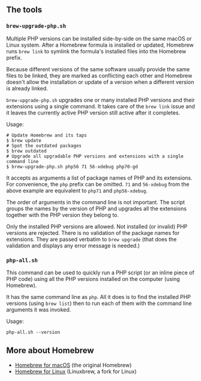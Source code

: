 ## The tools

### `brew-upgrade-php.sh`

Multiple PHP versions can be installed side-by-side on the same macOS or Linux system.
After a Homebrew formula is installed or updated, Homebrew runs `brew link` to
symlink the formula's installed files into the Homebrew prefix.

Because different versions of the same software usually provide the same files to be linked,
they are marked as conflicting each other and Homebrew doesn't allow the installation
or update of a version when a different version is already linked.

`brew-upgrade-php.sh` upgrades one or many installed PHP versions and their extensions
using a single command. It takes care of the `brew link` issue and it leaves the currently
active PHP version still active after it completes.

Usage:

    # Update Homebrew and its taps
    $ brew update
    # Spot the outdated packages
    $ brew outdated
    # Upgrade all upgradable PHP versions and extensions with a single command line
    $ brew-upgrade-php.sh php56 71 56-xdebug php70-gd

It accepts as arguments a list of package names of PHP and its extensions. For convenience,
the `php` prefix can be omitted. `71` and `56-xdebug` from the above example are equivalent
to `php71` and `php56-xdebug`.

The order of arguments in the command line is not important. The script groups the names
by the version of PHP and upgrades all the extensions together with the PHP version they
belong to.

Only the installed PHP versions are allowed. Not installed (or invalid) PHP versions are
rejected. There is no validation of the package names for extensions. They are passed verbatim
to `brew upgrade` (that does the validation and displays any error message is needed.)


### `php-all.sh`

This command can be used to quickly run a PHP script (or an inline piece of PHP code) using
all the PHP versions installed on the computer (using Homebrew).

It has the same command line as `php`. All it does is to find the installed PHP versions
(using `brew list`) then to run each of them with the command line arguments it was invoked.

Usage:

    php-all.sh --version


## More about Homebrew

* [Homebrew for macOS][homebrew] (the original Homebrew)
* [Homebrew for Linux][linuxbrew] (Linuxbrew, a fork for Linux)


[homebrew]: http://brew.sh "Homebrew - The missing package manager for macOS"
[linuxbrew]: http://linuxbrew.sh "Linuxbrew - The Homebrew package manager for Linux"
